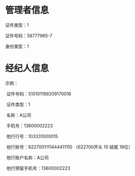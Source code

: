# 管理者信息

证件类型：1

证件号码：58777965-7

身份类型：1



# 经纪人信息

示例：

​	证件号码：510101199209170018

​	证件类型：1

​	名称：A公司

​	手机号：13600002223

​	他行行号：103331000015

​	他行账号：6227001111444411110 （622700开头 10 结尾  19位）

​	他行账户名称：A公司

​	他行预留手机号：13600002223

​		
